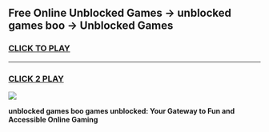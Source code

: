 
## Free Online Unblocked Games → unblocked games boo → Unblocked Games
<h3>
<a href="https://premium.freeplayer.one?title=unblocked_games_boo&ref=21F">CLICK TO PLAY</a></h3>
<hr>

<h3>
<a href="https://premium.freeplayer.one?title=unblocked_games_boo&ref=21F">CLICK 2 PLAY</a>
  
</h3>

<a href="https://premium.freeplayer.one?title=unblocked_games_boo&ref=21F/"><img src="https://clearcache.store/games.png"></a>


**unblocked games boo games unblocked: Your Gateway to Fun and Accessible Online Gaming**
